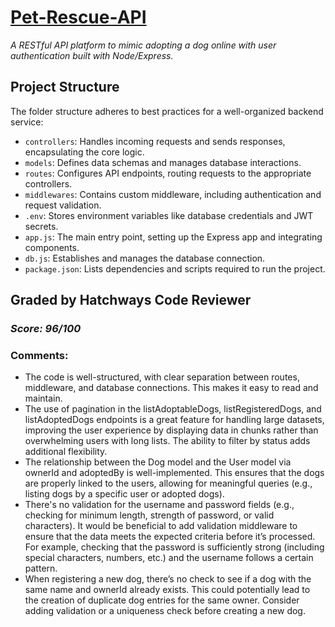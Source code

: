# [Pet-Rescue-API](https://github.com/natep1123/Pet-Rescue-API)

_A RESTful API platform to mimic adopting a dog online with user authentication built with Node/Express._

## **Project Structure**

The folder structure adheres to best practices for a well-organized backend service:

- `controllers`: Handles incoming requests and sends responses, encapsulating the core logic.
- `models`: Defines data schemas and manages database interactions.
- `routes`: Configures API endpoints, routing requests to the appropriate controllers.
- `middlewares`: Contains custom middleware, including authentication and request validation.
- `.env`: Stores environment variables like database credentials and JWT secrets.
- `app.js`: The main entry point, setting up the Express app and integrating components.
- `db.js`: Establishes and manages the database connection.
- `package.json`: Lists dependencies and scripts required to run the project.

## Graded by Hatchways Code Reviewer

### _Score: 96/100_

### Comments:

- The code is well-structured, with clear separation between routes, middleware, and database connections. This makes it easy to read and maintain.
- The use of pagination in the listAdoptableDogs, listRegisteredDogs, and listAdoptedDogs endpoints is a great feature for handling large datasets, improving the user experience by displaying data in chunks rather than overwhelming users with long lists. The ability to filter by status adds additional flexibility.
- The relationship between the Dog model and the User model via ownerId and adoptedBy is well-implemented. This ensures that the dogs are properly linked to the users, allowing for meaningful queries (e.g., listing dogs by a specific user or adopted dogs).
- There's no validation for the username and password fields (e.g., checking for minimum length, strength of password, or valid characters). It would be beneficial to add validation middleware to ensure that the data meets the expected criteria before it’s processed. For example, checking that the password is sufficiently strong (including special characters, numbers, etc.) and the username follows a certain pattern.
- When registering a new dog, there’s no check to see if a dog with the same name and ownerId already exists. This could potentially lead to the creation of duplicate dog entries for the same owner. Consider adding validation or a uniqueness check before creating a new dog.
